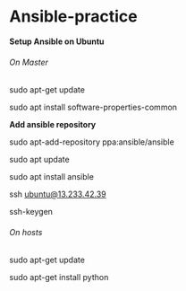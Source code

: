 # Ansible-practice

**Setup Ansible on Ubuntu**

###### On Master


sudo apt-get update

sudo apt install software-properties-common

**Add ansible repository**

sudo apt-add-repository ppa:ansible/ansible

sudo apt update

sudo apt install ansible

ssh ubuntu@13.233.42.39

ssh-keygen




###### On hosts

sudo apt-get update

sudo apt-get install python

